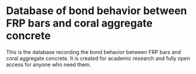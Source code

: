 # Database of bond behavior between FRP bars and coral aggregate concrete
This is the database recording the bond behavior between FRP bars and coral aggregate concrete. It is created for academic research and fully open access for anyone who need them.
